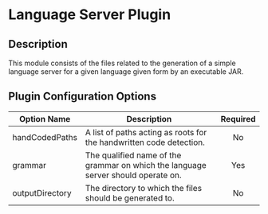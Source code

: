 <!-- (c) https://github.com/MontiCore/monticore -->
# Language Server Plugin

## Description
This module consists of the files related to the generation of a simple language server for a given language given form
by an executable JAR.

## Plugin Configuration Options
| Option Name | Description | Required |
| --- | --- | :---: |
| handCodedPaths | A list of paths acting as roots for the handwritten code detection. | No |
| grammar | The qualified name of the grammar on which the language server should operate on. | Yes |
| outputDirectory | The directory to which the files should be generated to. | No |

